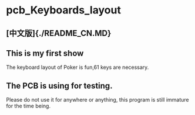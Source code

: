 # pcb_Keyboards_layout

## [中文版]{./README_CN.MD}

## This is my first show

The keyboard layout of Poker is fun,61 keys are necessary.

## The PCB is using for testing.

Please do not use it for anywhere or anything, this program is still immature for the time being.
